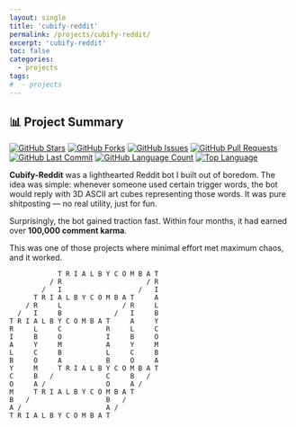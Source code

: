 ```yaml
---
layout: single
title: 'cubify-reddit'
permalink: /projects/cubify-reddit/
excerpt: 'cubify-reddit'
toc: false
categories:
  - projects
tags:
#  - projects
---
```


## 📊 Project Summary

[![GitHub Stars](https://img.shields.io/github/stars/nntin/Cubify-Reddit?style)](https://github.com/nntin/Cubify-Reddit/stargazers)
[![GitHub Forks](https://img.shields.io/github/forks/nntin/Cubify-Reddit?style)](https://github.com/nntin/Cubify-Reddit/network)
[![GitHub Issues](https://img.shields.io/github/issues/nntin/Cubify-Reddit?style)](https://github.com/nntin/Cubify-Reddit/issues)
[![GitHub Pull Requests](https://img.shields.io/github/issues-pr/nntin/Cubify-Reddit?style)](https://github.com/nntin/Cubify-Reddit/pulls)
[![GitHub Last Commit](https://img.shields.io/github/last-commit/nntin/Cubify-Reddit?style)](https://github.com/nntin/Cubify-Reddit/commits)
[![GitHub Language Count](https://img.shields.io/github/languages/count/nntin/Cubify-Reddit?style)](https://github.com/nntin/Cubify-Reddit)
[![Top Language](https://img.shields.io/github/languages/top/nntin/Cubify-Reddit?style)](https://github.com/nntin/Cubify-Reddit)

**Cubify-Reddit** was a lighthearted Reddit bot I built out of boredom. The idea was simple: whenever someone used certain trigger words, the bot would reply with 3D ASCII art cubes representing those words. It was pure shitposting — no real utility, just for fun.

Surprisingly, the bot gained traction fast. Within four months, it had earned over **100,000 comment karma**.

This was one of those projects where minimal effort met maximum chaos, and it worked.

```
            T R I A L B Y C O M B A T
          / R                     / R
        /   I                   /   I
      T R I A L B Y C O M B A T     A
    / R     L               / R     L
  /   I     B             /   I     B
T R I A L B Y C O M B A T     A     Y
R     L     C           R     L     C
I     B     O           I     B     O
A     Y     M           A     Y     M
L     C     B           L     C     B
B     O     A           B     O     A
Y     M     T R I A L B Y C O M B A T
C     B   /             C     B   /
O     A /               O     A /
M     T R I A L B Y C O M B A T
B   /                   B   /
A /                     A /
T R I A L B Y C O M B A T
```